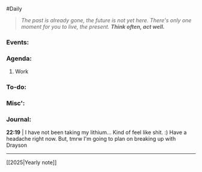 #Daily
>*The past is already gone, the future is not yet here. There's only one moment for you to live, the present.*
>***Think often, act well.***
### Events:

### Agenda:
1. Work
### To-do:

### Misc':

### Journal:
**22:19** | I have not been taking my lithium... Kind of feel like shit. :) Have a headache right now. But, tmrw I'm going to plan on breaking up with Drayson

---
[[2025|Yearly note]]